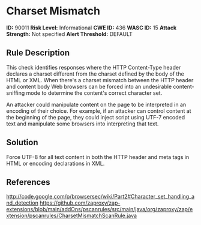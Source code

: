 
# Charset Mismatch

**ID:** 90011
**Risk Level:** Informational
**CWE ID:** 436
**WASC ID:** 15
**Attack Strength:** Not specified
**Alert Threshold:** DEFAULT

## Rule Description
This check identifies responses where the HTTP Content-Type header declares a charset different from the charset defined by the body of the HTML or XML. When there's a charset mismatch between the HTTP header and content body Web browsers can be forced into an undesirable content-sniffing mode to determine the content's correct character set.

An attacker could manipulate content on the page to be interpreted in an encoding of their choice. For example, if an attacker can control content at the beginning of the page, they could inject script using UTF-7 encoded text and manipulate some browsers into interpreting that text.

## Solution
Force UTF-8 for all text content in both the HTTP header and meta tags in HTML or encoding declarations in XML.

## References
http://code.google.com/p/browsersec/wiki/Part2#Character_set_handling_and_detection
https://github.com/zaproxy/zap-extensions/blob/main/addOns/pscanrules/src/main/java/org/zaproxy/zap/extension/pscanrules/CharsetMismatchScanRule.java
